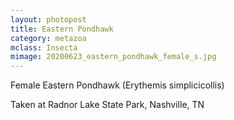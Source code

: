 ```yaml
---
layout: photopost
title: Eastern Pondhawk
category: metazoa
mclass: Insecta
mimage: 20200623_eastern_pondhawk_female_s.jpg
---
```


Female Eastern Pondhawk (Erythemis simplicicollis)

Taken at Radnor Lake State Park, Nashville, TN
